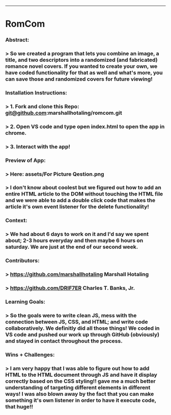 ______________________________________________________  

# RomCom  

### Abstract:
[//]: <> (Briefly describe what you built and its features. What problem is the app solving? How does this application solve that problem?)

### > So we created a program that lets you combine an image, a title, and two descriptors into a randomized (and fabricated) romance novel covers. If you wanted to create your own, we have coded functionality for that as well and what's more, you can save those and randomized covers for future viewing!

### Installation Instructions:
[//]: <> (What steps does a person have to take to get your app cloned down and running?)

### > 1. Fork and clone this Repo: git@github.com:marshallhotaling/romcom.git
### > 2. Open VS code and type open index.html to open the app in chrome.
### > 3. Interact with the app!

### Preview of App:
[//]: <> (Provide ONE gif or screenshot of your application - choose the "coolest" piece of functionality to show off.)

### > Here: assets/For Picture Qestion.png
### > I don't know about coolest but we figured out how to add an entire HTML article to the DOM without touching the HTML file and we were able to add a double click code that makes the article it's own event listener for the delete functionality!

### Context:
[//]: <> (Give some context for the project here. How long did you have to work on it? How far into the Turing program are you?)

### > We had about 6 days to work on it and I'd say we spent about; 2-3 hours everyday and then maybe 6 hours on saturday. We are just at the end of our second week.

### Contributors:
[//]: <> (Who worked on this application? Link to their GitHubs.)

### > https://github.com/marshallhotaling  Marshall Hotaling
### > https://github.com/DRIF7ER           Charles T. Banks, Jr.

### Learning Goals:
[//]: <> (What were the learning goals of this project? What tech did you work with?)

### > So the goals were to write clean JS, mess with the connection between JS, CSS, and HTML; and write code collaboratively. We definitly did all those things! We coded in VS code and pushed our work up through GitHub (obviously) and stayed in contact throughout the process.

### Wins + Challenges:
[//]: <> (What are 2-3 wins you have from this project? What were some challenges you faced - and how did you get over them?)

### > I am very happy that I was able to figure out how to add HTML to the HTML document through JS and have it display correctly based on the CSS styling!! gave me a much better understanding of targeting different elements in different ways! I was also blown away by the fact that you can make something it's own listener in order to have it execute code, that huge!!